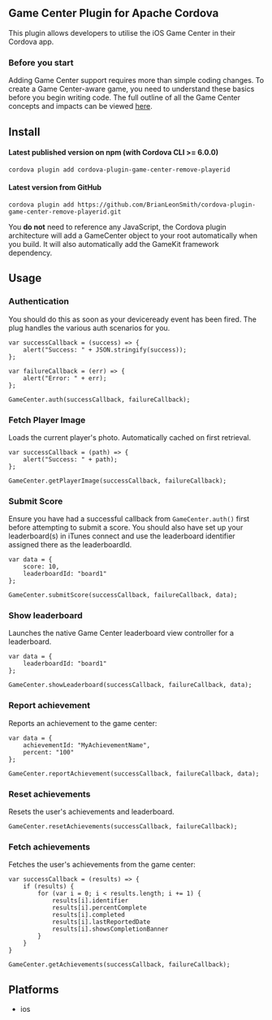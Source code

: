 ## Game Center Plugin for Apache Cordova

This plugin allows developers to utilise the iOS Game Center in their Cordova app.

### Before you start

Adding Game Center support requires more than simple coding changes. To create a Game Center-aware game, you need to understand these basics before you begin writing code. The full outline of all the Game Center concepts and impacts can be viewed [here](https://developer.apple.com/library/ios/documentation/NetworkingInternet/Conceptual/GameKit_Guide/GameCenterOverview/GameCenterOverview.html).

## Install

#### Latest published version on npm (with Cordova CLI >= 6.0.0)

```
cordova plugin add cordova-plugin-game-center-remove-playerid
```

#### Latest version from GitHub

```
cordova plugin add https://github.com/BrianLeonSmith/cordova-plugin-game-center-remove-playerid.git
```

You **do not** need to reference any JavaScript, the Cordova plugin architecture will add a GameCenter object to your root automatically when you build. It will also automatically add the GameKit framework dependency.

## Usage

### Authentication

You should do this as soon as your deviceready event has been fired. The plug handles the various auth scenarios for you.

```
var successCallback = (success) => {
    alert("Success: " + JSON.stringify(success));
};

var failureCallback = (err) => {
    alert("Error: " + err);
};

GameCenter.auth(successCallback, failureCallback);
```

### Fetch Player Image

Loads the current player's photo. Automatically cached on first retrieval.

```
var successCallback = (path) => {
    alert("Success: " + path);
};

GameCenter.getPlayerImage(successCallback, failureCallback);
```

### Submit Score

Ensure you have had a successful callback from `GameCenter.auth()` first before attempting to submit a score. You should also have set up your leaderboard(s) in iTunes connect and use the leaderboard identifier assigned there as the leaderboardId.

```
var data = {
    score: 10,
    leaderboardId: "board1"
};

GameCenter.submitScore(successCallback, failureCallback, data);
```

### Show leaderboard

Launches the native Game Center leaderboard view controller for a leaderboard.

```
var data = {
    leaderboardId: "board1"
};

GameCenter.showLeaderboard(successCallback, failureCallback, data);
```

### Report achievement

Reports an achievement to the game center:

```
var data = {
	achievementId: "MyAchievementName",
	percent: "100"
};

GameCenter.reportAchievement(successCallback, failureCallback, data);
```

### Reset achievements

Resets the user's achievements and leaderboard.

```
GameCenter.resetAchievements(successCallback, failureCallback);
```

### Fetch achievements

Fetches the user's achievements from the game center:

```
var successCallback = (results) => {
	if (results) {
    	for (var i = 0; i < results.length; i += 1) {
            results[i].identifier
            results[i].percentComplete
            results[i].completed
            results[i].lastReportedDate
            results[i].showsCompletionBanner
        }
    }
}

GameCenter.getAchievements(successCallback, failureCallback);

```

## Platforms

- ios

